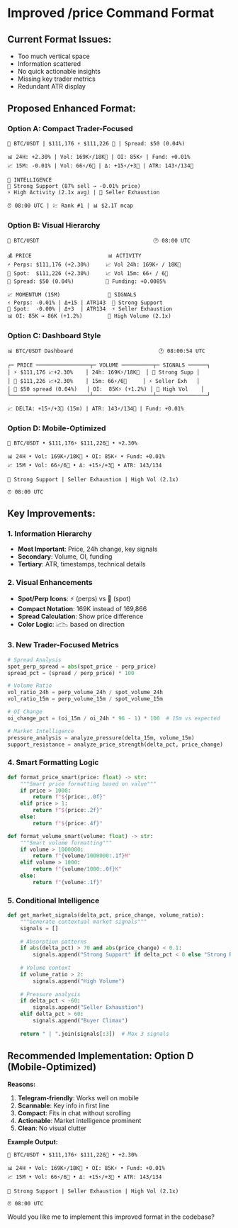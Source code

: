 # Improved /price Command Format

## Current Format Issues:
- Too much vertical space
- Information scattered
- No quick actionable insights
- Missing key trader metrics
- Redundant ATR display

## Proposed Enhanced Format:

### **Option A: Compact Trader-Focused**
```
🎯 BTC/USDT | $111,176 ⚡ $111,226 🏪 | Spread: $50 (0.04%)

📊 24H: +2.30% | Vol: 169K⚡/18K🏪 | OI: 85K⚡ | Fund: +0.01%
📈 15M: -0.01% | Vol: 66⚡/6🏪 | Δ: +15⚡/+3🏪 | ATR: 143⚡/134🏪

🧠 INTELLIGENCE
💪 Strong Support (87% sell → -0.01% price)
⚡ High Activity (2.1x avg) | 🎯 Seller Exhaustion

⏰ 08:00 UTC | 💹 Rank #1 | 📊 $2.1T mcap
```

### **Option B: Visual Hierarchy**
```
🚀 BTC/USDT                                    🕐 08:00 UTC

💰 PRICE                        📊 ACTIVITY
⚡ Perps: $111,176 (+2.30%)     📈 Vol 24h: 169K⚡ / 18K🏪  
🏪 Spot:  $111,226 (+2.30%)     📈 Vol 15m: 66⚡ / 6🏪
🔄 Spread: $50 (0.04%)          💸 Funding: +0.0085%

📈 MOMENTUM (15M)               🧠 SIGNALS
⚡ Perps: -0.01% | Δ+15 | ATR143  💪 Strong Support
🏪 Spot:  -0.00% | Δ+3  | ATR134  ⚡ Seller Exhaustion  
📊 OI: 85K → 86K (+1.2%)        🎯 High Volume (2.1x)
```

### **Option C: Dashboard Style**
```
📊 BTC/USDT Dashboard                           🕐 08:00:54 UTC

┌─ PRICE ─────────────────┬─ VOLUME ──────────┬─ SIGNALS ──────┐
│ ⚡ $111,176 📈+2.30%    │ 24h: 169K⚡/18K🏪  │ 💪 Strong Supp │
│ 🏪 $111,226 📈+2.30%    │ 15m: 66⚡/6🏪     │ ⚡ Seller Exh   │  
│ 🔄 $50 spread (0.04%)   │ OI:  85K⚡ (+1.2%) │ 🎯 High Vol    │
└─────────────────────────┴───────────────────┴────────────────┘

📈 DELTA: +15⚡/+3🏪 (15m) | ATR: 143⚡/134🏪 | Fund: +0.01%
```

### **Option D: Mobile-Optimized** 
```
🎯 BTC/USDT • $111,176⚡ $111,226🏪 • +2.30%

📊 24H • Vol: 169K⚡/18K🏪 • OI: 85K⚡ • Fund: +0.01%
📈 15M • Vol: 66⚡/6🏪 • Δ: +15⚡/+3🏪 • ATR: 143/134

🧠 Strong Support | Seller Exhaustion | High Vol (2.1x)

⏰ 08:00 UTC
```

## Key Improvements:

### 1. **Information Hierarchy**
- **Most Important**: Price, 24h change, key signals
- **Secondary**: Volume, OI, funding
- **Tertiary**: ATR, timestamps, technical details

### 2. **Visual Enhancements**
- **Spot/Perp Icons**: ⚡ (perps) vs 🏪 (spot)
- **Compact Notation**: 169K instead of 169,866
- **Spread Calculation**: Show price difference
- **Color Logic**: 📈📉 based on direction

### 3. **New Trader-Focused Metrics**
```python
# Spread Analysis
spot_perp_spread = abs(spot_price - perp_price)
spread_pct = (spread / perp_price) * 100

# Volume Ratio
vol_ratio_24h = perp_volume_24h / spot_volume_24h
vol_ratio_15m = perp_volume_15m / spot_volume_15m

# OI Change
oi_change_pct = (oi_15m / oi_24h * 96 - 1) * 100  # 15m vs expected

# Market Intelligence
pressure_analysis = analyze_pressure(delta_15m, volume_15m)
support_resistance = analyze_price_strength(delta_pct, price_change)
```

### 4. **Smart Formatting Logic**
```python
def format_price_smart(price: float) -> str:
    """Smart price formatting based on value"""
    if price > 1000:
        return f"${price:,.0f}"
    elif price > 1:
        return f"${price:.2f}"
    else:
        return f"${price:.4f}"

def format_volume_smart(volume: float) -> str:
    """Smart volume formatting"""
    if volume > 1000000:
        return f"{volume/1000000:.1f}M"
    elif volume > 1000:
        return f"{volume/1000:.0f}K"
    else:
        return f"{volume:.1f}"
```

### 5. **Conditional Intelligence**
```python
def get_market_signals(delta_pct, price_change, volume_ratio):
    """Generate contextual market signals"""
    signals = []
    
    # Absorption patterns
    if abs(delta_pct) > 70 and abs(price_change) < 0.1:
        signals.append("Strong Support" if delta_pct < 0 else "Strong Resistance")
    
    # Volume context
    if volume_ratio > 2:
        signals.append("High Volume")
    
    # Pressure analysis
    if delta_pct < -60:
        signals.append("Seller Exhaustion")
    elif delta_pct > 60:
        signals.append("Buyer Climax")
    
    return " | ".join(signals[:3])  # Max 3 signals
```

## **Recommended Implementation: Option D (Mobile-Optimized)**

**Reasons:**
1. **Telegram-friendly**: Works well on mobile
2. **Scannable**: Key info in first line
3. **Compact**: Fits in chat without scrolling
4. **Actionable**: Market intelligence prominent
5. **Clean**: No visual clutter

**Example Output:**
```
🎯 BTC/USDT • $111,176⚡ $111,226🏪 • +2.30%

📊 24H • Vol: 169K⚡/18K🏪 • OI: 85K⚡ • Fund: +0.01%
📈 15M • Vol: 66⚡/6🏪 • Δ: +15⚡/+3🏪 • ATR: 143/134

🧠 Strong Support | Seller Exhaustion | High Vol (2.1x)

⏰ 08:00 UTC
```

Would you like me to implement this improved format in the codebase?
